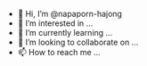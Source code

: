- 👋 Hi, I’m @napaporn-hajong
- 👀 I’m interested in ...
- 🌱 I’m currently learning ...
- 💞️ I’m looking to collaborate on ...
- 📫 How to reach me ...

<!---
napaporn-hajong/napaporn-hajong is a ✨ special ✨ repository because its `README.md` (this file) appears on your GitHub profile.
You can click the Preview link to take a look at your changes.
--->
